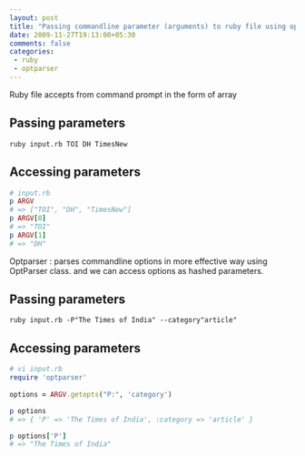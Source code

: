 ```yaml
---
layout: post
title: "Passing commandline parameter (arguments) to ruby file using optparser"
date: 2009-11-27T19:13:00+05:30
comments: false
categories:
 - ruby
 - optparser
---
```


Ruby file accepts from command prompt in the form of array
## Passing parameters 
```
ruby input.rb TOI DH TimesNew
```
## Accessing parameters 
```ruby
# input.rb
p ARGV
# => ["TOI", "DH", "TimesNew"]
p ARGV[0]
# => "TOI"
p ARGV[1]
# => "DH"
```
Optparser : parses commandline options in more effective way using OptParser class. and we can access options as hashed parameters.

##  Passing parameters 
```
ruby input.rb -P"The Times of India" --category"article"
```
##  Accessing parameters 
```ruby
# vi input.rb
require 'optparser'
 
options = ARGV.getopts("P:", 'category')

p options
# => { 'P' => 'The Times of India', :category => 'article' }

p options['P']
# => "The Times of India"
```
